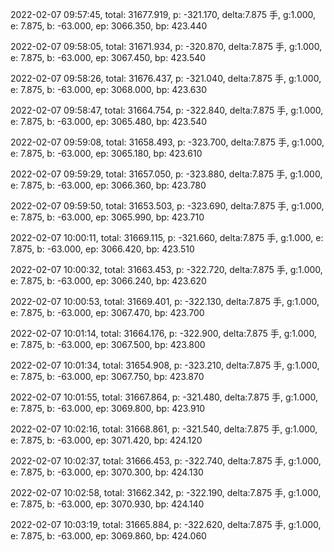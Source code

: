 2022-02-07 09:57:45, total: 31677.919, p: -321.170, delta:7.875 手, g:1.000, e: 7.875, b: -63.000, ep: 3066.350, bp: 423.440

2022-02-07 09:58:05, total: 31671.934, p: -320.870, delta:7.875 手, g:1.000, e: 7.875, b: -63.000, ep: 3067.450, bp: 423.540

2022-02-07 09:58:26, total: 31676.437, p: -321.040, delta:7.875 手, g:1.000, e: 7.875, b: -63.000, ep: 3068.000, bp: 423.630

2022-02-07 09:58:47, total: 31664.754, p: -322.840, delta:7.875 手, g:1.000, e: 7.875, b: -63.000, ep: 3065.480, bp: 423.540

2022-02-07 09:59:08, total: 31658.493, p: -323.700, delta:7.875 手, g:1.000, e: 7.875, b: -63.000, ep: 3065.180, bp: 423.610

2022-02-07 09:59:29, total: 31657.050, p: -323.880, delta:7.875 手, g:1.000, e: 7.875, b: -63.000, ep: 3066.360, bp: 423.780

2022-02-07 09:59:50, total: 31653.503, p: -323.690, delta:7.875 手, g:1.000, e: 7.875, b: -63.000, ep: 3065.990, bp: 423.710

2022-02-07 10:00:11, total: 31669.115, p: -321.660, delta:7.875 手, g:1.000, e: 7.875, b: -63.000, ep: 3066.420, bp: 423.510

2022-02-07 10:00:32, total: 31663.453, p: -322.720, delta:7.875 手, g:1.000, e: 7.875, b: -63.000, ep: 3066.240, bp: 423.620

2022-02-07 10:00:53, total: 31669.401, p: -322.130, delta:7.875 手, g:1.000, e: 7.875, b: -63.000, ep: 3067.470, bp: 423.700

2022-02-07 10:01:14, total: 31664.176, p: -322.900, delta:7.875 手, g:1.000, e: 7.875, b: -63.000, ep: 3067.500, bp: 423.800

2022-02-07 10:01:34, total: 31654.908, p: -323.210, delta:7.875 手, g:1.000, e: 7.875, b: -63.000, ep: 3067.750, bp: 423.870

2022-02-07 10:01:55, total: 31667.864, p: -321.480, delta:7.875 手, g:1.000, e: 7.875, b: -63.000, ep: 3069.800, bp: 423.910

2022-02-07 10:02:16, total: 31668.861, p: -321.540, delta:7.875 手, g:1.000, e: 7.875, b: -63.000, ep: 3071.420, bp: 424.120

2022-02-07 10:02:37, total: 31666.453, p: -322.740, delta:7.875 手, g:1.000, e: 7.875, b: -63.000, ep: 3070.300, bp: 424.130

2022-02-07 10:02:58, total: 31662.342, p: -322.190, delta:7.875 手, g:1.000, e: 7.875, b: -63.000, ep: 3070.930, bp: 424.140

2022-02-07 10:03:19, total: 31665.884, p: -322.620, delta:7.875 手, g:1.000, e: 7.875, b: -63.000, ep: 3069.860, bp: 424.060